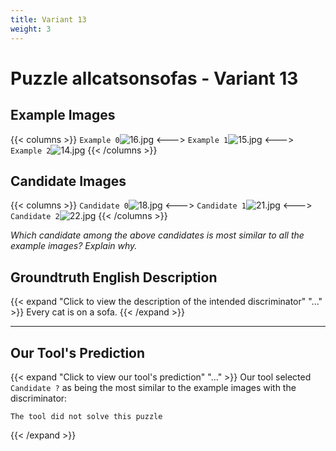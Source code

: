 ```yaml
---
title: Variant 13
weight: 3
---
```


# Puzzle allcatsonsofas - Variant 13

## Example Images
{{< columns >}}
`Example 0`![16.jpg](/natscene-data/images/16.jpg)
<--->
`Example 1`![15.jpg](/natscene-data/images/15.jpg)
<--->
`Example 2`![14.jpg](/natscene-data/images/14.jpg)
{{< /columns >}}

## Candidate Images
{{< columns >}}
`Candidate 0`![18.jpg](/natscene-data/images/18.jpg)
<--->
`Candidate 1`![21.jpg](/natscene-data/images/21.jpg)
<--->
`Candidate 2`![22.jpg](/natscene-data/images/22.jpg)
{{< /columns >}}

*Which candidate among the above candidates is most similar to all the example images? Explain why.*

## Groundtruth English Description

{{< expand "Click to view the description of the intended discriminator" "..." >}}
Every cat is on a sofa.
{{< /expand >}}

---



## Our Tool's Prediction

{{< expand "Click to view our tool's prediction" "..." >}}
Our tool selected `Candidate ?` as being the most similar to the example images with the discriminator:
```plaintext
The tool did not solve this puzzle
```
{{< /expand >}}
